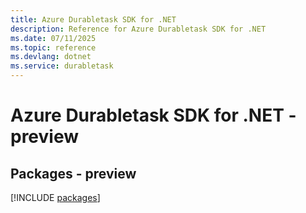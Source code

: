 ```yaml
---
title: Azure Durabletask SDK for .NET
description: Reference for Azure Durabletask SDK for .NET
ms.date: 07/11/2025
ms.topic: reference
ms.devlang: dotnet
ms.service: durabletask
---
```

# Azure Durabletask SDK for .NET - preview
## Packages - preview
[!INCLUDE [packages](durabletask-index.md)]
